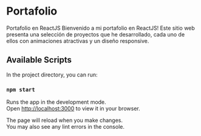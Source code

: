 # Portafolio

Portafolio en ReactJS Bienvenido a mi portafolio en ReactJS! Este sitio web presenta una selección de proyectos que he desarrollado, cada uno de ellos con animaciones atractivas y un diseño responsive.

## Available Scripts

In the project directory, you can run:

### `npm start`

Runs the app in the development mode.\
Open [http://localhost:3000](http://localhost:3000) to view it in your browser.

The page will reload when you make changes.\
You may also see any lint errors in the console.
